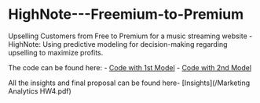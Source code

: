 # HighNote---Freemium-to-Premium

Upselling Customers from Free to Premium for a music streaming website - HighNote: Using predictive modeling for decision-making regarding upselling to maximize profits.

The code can be found here: - [Code with 1st Model](/freemium_Analysis_Logistic_Solution(1).R)
                            - [Code with 2nd Model](/freemium_Analysis_Part2.R)

All the insights and final proposal can be found here- [Insights](/Marketing Analytics HW4.pdf)

